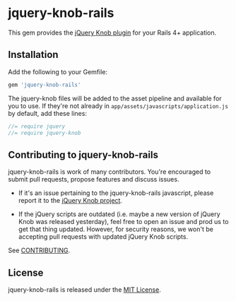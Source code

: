 # jquery-knob-rails

This gem provides the [jQuery Knob
plugin](https://github.com/aterrien/jQuery-Knob) for your Rails 4+ application.

## Installation

Add the following to your Gemfile:

```ruby
gem 'jquery-knob-rails'
```

The jquery-knob files will be added to the asset pipeline and available for you
to use. If they're not already in `app/assets/javascripts/application.js` by
default, add these lines:

```js
//= require jquery
//= require jquery-knob
```

## Contributing to jquery-knob-rails

jquery-knob-rails is work of many contributors. You're encouraged to submit
pull requests, propose features and discuss issues.

* If it's an issue pertaining to the jquery-knob-rails javascript, please report it to the [jQuery Knob project](https://github.com/aterrien/jQuery-Knob).

* If the jQuery scripts are outdated (i.e. maybe a new version of jQuery Knob was released yesterday), feel free to open an issue and prod us to get that thing updated. However, for security reasons, we won't be accepting pull requests with updated jQuery Knob scripts.

See [CONTRIBUTING](CONTRIBUTING.md).

## License

jquery-knob-rails is released under the [MIT License](MIT-LICENSE).
